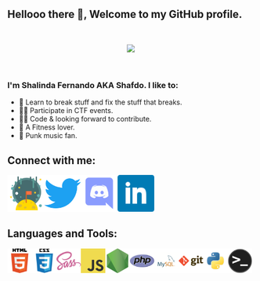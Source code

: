 ## Hellooo there 👋, Welcome to my GitHub profile.

<br>
<p align="center">
<img src="https://github-readme-stats.vercel.app/api?username=shafdo&theme=dracula&show_icons=true">
</p>
<br>

### I'm Shalinda Fernando AKA Shafdo. I like to:

* 💉 Learn to break stuff and fix the stuff that breaks.
* 🐱‍👤 Participate in CTF events.
* 👨‍💻 Code & looking forward to contribute.
* 💪 A Fitness lover.
* 🤘 Punk music fan.


## Connect with me:

[<img align="left" alt="shalindafernando.com" width="75px" src="https://raw.githubusercontent.com/shafdo/shafdo/master/assets/moon.svg" />](https://shalindafernando.com)
[<img align="left" alt="shalindafernando.com" width="75px" src="https://raw.githubusercontent.com/shafdo/shafdo/master/assets/twitter.svg" />](https://twitter.com/ShalindaFdo)
[<img align="left" alt="shalindafernando.com" width="75px" src="https://raw.githubusercontent.com/shafdo/shafdo/master/assets/discord.svg" />](https://discordapp.com/users/685534271837962277)
[<img alt="shalindafernando.com" width="75px" src="https://raw.githubusercontent.com/shafdo/shafdo/master/assets/linkedin.svg" />](https://www.linkedin.com/in/shalinda-fernando/)

## Languages and Tools:
[<img align="left" alt="HTML5" width="50px" src="https://raw.githubusercontent.com/github/explore/80688e429a7d4ef2fca1e82350fe8e3517d3494d/topics/html/html.png" />]()
[<img align="left" alt="CSS3" width="50px" src="https://raw.githubusercontent.com/github/explore/80688e429a7d4ef2fca1e82350fe8e3517d3494d/topics/css/css.png" />]()
[<img align="left" alt="Sass" width="50px" src="https://raw.githubusercontent.com/github/explore/80688e429a7d4ef2fca1e82350fe8e3517d3494d/topics/sass/sass.png" />]()
[<img align="left" alt="JavaScript" width="50px" src="https://raw.githubusercontent.com/github/explore/80688e429a7d4ef2fca1e82350fe8e3517d3494d/topics/javascript/javascript.png" />]()
[<img align="left" alt="Node.js" width="50px" src="https://raw.githubusercontent.com/github/explore/80688e429a7d4ef2fca1e82350fe8e3517d3494d/topics/nodejs/nodejs.png" />]()
[<img align="left" alt="PHP" width="50px" src="https://raw.githubusercontent.com/github/explore/80688e429a7d4ef2fca1e82350fe8e3517d3494d/topics/php/php.png" />]()
[<img align="left" alt="MySQL" width="50px" src="https://raw.githubusercontent.com/github/explore/80688e429a7d4ef2fca1e82350fe8e3517d3494d/topics/mysql/mysql.png" />]()
[<img align="left" alt="Git" width="50px" src="https://raw.githubusercontent.com/github/explore/80688e429a7d4ef2fca1e82350fe8e3517d3494d/topics/git/git.png" />]()
[<img align="left" alt="Python" width="50px" src="https://raw.githubusercontent.com/github/explore/80688e429a7d4ef2fca1e82350fe8e3517d3494d/topics/python/python.png" />]()
[<img align="left" alt="Terminal" width="50px" src="https://raw.githubusercontent.com/github/explore/80688e429a7d4ef2fca1e82350fe8e3517d3494d/topics/terminal/terminal.png" />]()
